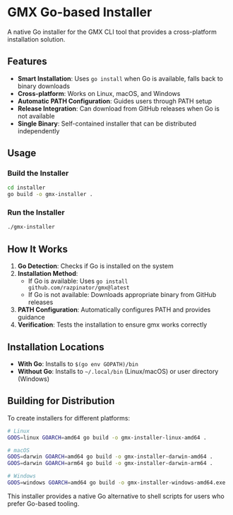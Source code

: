 # GMX Go-based Installer

A native Go installer for the GMX CLI tool that provides a cross-platform installation solution.

## Features

- **Smart Installation**: Uses `go install` when Go is available, falls back to binary downloads
- **Cross-platform**: Works on Linux, macOS, and Windows
- **Automatic PATH Configuration**: Guides users through PATH setup
- **Release Integration**: Can download from GitHub releases when Go is not available
- **Single Binary**: Self-contained installer that can be distributed independently

## Usage

### Build the Installer

```bash
cd installer
go build -o gmx-installer .
```

### Run the Installer

```bash
./gmx-installer
```

## How It Works

1. **Go Detection**: Checks if Go is installed on the system
2. **Installation Method**:
   - If Go is available: Uses `go install github.com/razpinator/gmx@latest`
   - If Go is not available: Downloads appropriate binary from GitHub releases
3. **PATH Configuration**: Automatically configures PATH and provides guidance
4. **Verification**: Tests the installation to ensure gmx works correctly

## Installation Locations

- **With Go**: Installs to `$(go env GOPATH)/bin`
- **Without Go**: Installs to `~/.local/bin` (Linux/macOS) or user directory (Windows)

## Building for Distribution

To create installers for different platforms:

```bash
# Linux
GOOS=linux GOARCH=amd64 go build -o gmx-installer-linux-amd64 .

# macOS
GOOS=darwin GOARCH=amd64 go build -o gmx-installer-darwin-amd64 .
GOOS=darwin GOARCH=arm64 go build -o gmx-installer-darwin-arm64 .

# Windows
GOOS=windows GOARCH=amd64 go build -o gmx-installer-windows-amd64.exe .
```

This installer provides a native Go alternative to shell scripts for users who prefer Go-based tooling.